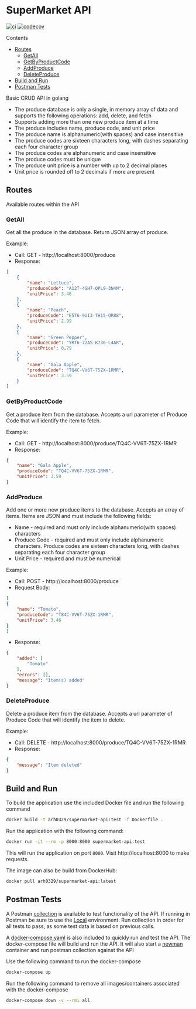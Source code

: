 # SuperMarket API
[![ci](https://github.com/arh0329/supermarket-api/actions/workflows/main.yml/badge.svg)](https://github.com/arh0329/supermarket-api/actions/workflows/main.yml)
[![codecov](https://codecov.io/gh/arh0329/supermarket-api/branch/main/graph/badge.svg)](https://codecov.io/gh/arh0329/supermarket-api)

Contents
* [Routes](#routes)
  + [GetAll](#getall)
  + [GetByProductCode](#getbyproductcode)
  + [AddProduce](#addproduce)
  + [DeleteProduce](#deleteproduce)
* [Build and Run](#build-and-run)
* [Postman Tests](#postman-tests)

Basic CRUD API in golang

- The produce database is only a single, in memory array of data and supports the following operations: add, delete, and fetch
- Supports adding more than one new produce item at a time
- The produce includes name, produce code, and unit price
- The produce name is alphanumeric(with spaces) and case insensitive
- The produce codes are sixteen characters long, with dashes separating each four character group
- The produce codes are alphanumeric and case insensitive
- The produce codes must be unique
- The produce unit price is a number with up to 2 decimal places
- Unit price is rounded off to 2 decimals if more are present

## Routes

Available routes within the API

### GetAll

Get all the produce in the database. Return JSON array of produce.

Example:
- Call: GET - http://localhost:8000/produce
- Response:

```json
[
    {
        "name": "Lettuce",
        "produceCode": "A12T-4GH7-QPL9-3N4M",
        "unitPrice": 3.46
    },
    {
        "name": "Peach",
        "produceCode": "E5T6-9UI3-TH15-QR88",
        "unitPrice": 2.99
    },
    {
        "name": "Green Pepper",
        "produceCode": "YRT6-72AS-K736-L4AR",
        "unitPrice": 0.79
    },
    {
        "name": "Gala Apple",
        "produceCode": "TQ4C-VV6T-75ZX-1RMR",
        "unitPrice": 3.59
    }
]
```

### GetByProductCode

Get a produce item from the database. Accepts a url parameter of Produce Code that will identify the item to fetch.

Example:
- Call: GET - http://localhost:8000/produce/TQ4C-VV6T-75ZX-1RMR
- Response:

```json
{
    "name": "Gala Apple",
    "produceCode": "TQ4C-VV6T-75ZX-1RMR",
    "unitPrice": 3.59
}
```

### AddProduce

Add one or more new produce items to the database. Accepts an array of items. Items are JSON and must include the following fields:

- Name - required and must only include alphanumeric(with spaces) characters
- Produce Code - required and must only include alphanumeric characters. Produce codes are sixteen characters long, with dashes separating each four character group
- Unit Price - required and must be numerical

Example:
- Call: POST - http://localhost:8000/produce
- Request Body:

```json
[
{
    "name": "Tomato",
    "produceCode": "T84C-VV6T-75ZX-1RMR",
    "unitPrice": 3.46
}
]
```
- Response:

```json
{
    "added": [
        "Tomato"
    ],
    "errors": [],
    "message": "Item(s) added"
}
```

### DeleteProduce

Delete a produce item from the database. Accepts a url parameter of Produce Code that will identify the item to delete.

Example:
- Call: DELETE - http://localhost:8000/produce/TQ4C-VV6T-75ZX-1RMR
- Response:

```json
{
    "message": "Item deleted"
}
```

## Build and Run

To build the application use the included Docker file and run the following command

```bash
docker build -t arh0329/supermarket-api:test -f Dockerfile .
```

Run the application with the following command:

```bash
docker run -it --rm -p 8000:8000 supermarket-api:test
```

This will run the application on port `8000`. Visit http://localhost:8000 to make requests.

The image can also be build from DockerHub:

```bash
docker pull arh0329/supermarket-api:latest
```

## Postman Tests

A Postman [collection](./tests/postman/Supermarket-API.postman_collection.json) is available to test functionality of the API. If running in Postman be sure to use the [Local](./tests/postman/Local.postman_environment.json) environment. Run collection in order for all tests to pass, as some test data is based on previous calls.

A [docker-compose.yaml](./docker-compose.yml) is also included to quickly run and test the API. The docker-compose file will build and run the API. It will also start a [newman](https://learning.postman.com/docs/running-collections/using-newman-cli/newman-with-docker/) container and run postman collection against the API

Use the following command to run the docker-compose

```bash
docker-compose up
```

Run the following command to remove all images/containers associated with the docker-compose

```bash
docker-compose down -v --rmi all
```